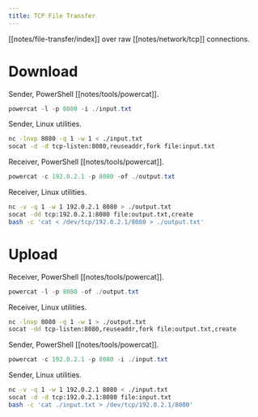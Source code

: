 ```yaml
---
title: TCP File Transfer
---
```


[[notes/file-transfer/index]] over raw [[notes/network/tcp]] connections.

# Download

Sender, PowerShell [[notes/tools/powercat]].

~~~ powershell
powercat -l -p 8080 -i ./input.txt
~~~

Sender, Linux utilities.

~~~ bash
nc -lnvp 8080 -q 1 -w 1 < ./input.txt
socat -d -d tcp-listen:8080,reuseaddr,fork file:input.txt
~~~

Receiver, PowerShell [[notes/tools/powercat]].

~~~ powershell
powercat -c 192.0.2.1 -p 8080 -of ./output.txt
~~~

Receiver, Linux utilities.

~~~ bash
nc -v -q 1 -w 1 192.0.2.1 8080 > ./output.txt
socat -dd tcp:192.0.2.1:8080 file:output.txt,create
bash -c 'cat < /dev/tcp/192.0.2.1/8080 > ./output.txt'
~~~

# Upload

Receiver, PowerShell [[notes/tools/powercat]].

~~~ powershell
powercat -l -p 8080 -of ./output.txt
~~~

Receiver, Linux utilities.

~~~ bash
nc -lnvp 8080 -q 1 -w 1 > ./output.txt
socat -dd tcp-listen:8080,reuseaddr,fork file:output.txt,create
~~~

Sender, PowerShell [[notes/tools/powercat]].

~~~ powershell
powercat -c 192.0.2.1 -p 8080 -i ./input.txt
~~~

Sender, Linux utilities.

~~~ bash
nc -v -q 1 -w 1 192.0.2.1 8080 < ./input.txt
socat -d -d tcp:192.0.2.1:8080 file:input.txt
bash -c 'cat ./input.txt > /dev/tcp/192.0.2.1/8080'
~~~
